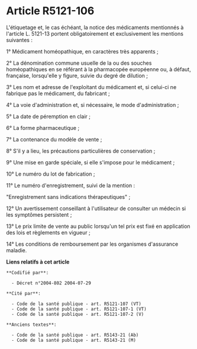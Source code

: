 # Article R5121-106

L'étiquetage et, le cas échéant, la notice des médicaments mentionnés à l'article L. 5121-13 portent obligatoirement et
exclusivement les mentions suivantes :

1° Médicament homéopathique, en caractères très apparents ;

2° La dénomination commune usuelle de la ou des souches homéopathiques en se référant à la pharmacopée européenne ou, à
défaut, française, lorsqu'elle y figure, suivie du degré de dilution ;

3° Les nom et adresse de l'exploitant du médicament et, si celui-ci ne fabrique pas le médicament, du fabricant ;

4° La voie d'administration et, si nécessaire, le mode d'administration ;

5° La date de péremption en clair ;

6° La forme pharmaceutique ;

7° La contenance du modèle de vente ;

8° S'il y a lieu, les précautions particulières de conservation ;

9° Une mise en garde spéciale, si elle s'impose pour le médicament ;

10° Le numéro du lot de fabrication ;

11° Le numéro d'enregistrement, suivi de la mention :

"Enregistrement sans indications thérapeutiques" ;

12° Un avertissement conseillant à l'utilisateur de consulter un médecin si les symptômes persistent ;

13° Le prix limite de vente au public lorsqu'un tel prix est fixé en application des lois et règlements en vigueur ;

14° Les conditions de remboursement par les organismes d'assurance maladie.

**Liens relatifs à cet article**

	**Codifié par**:

	  - Décret n°2004-802 2004-07-29

	**Cité par**:

	  - Code de la santé publique - art. R5121-107 (VT)
	  - Code de la santé publique - art. R5121-107-1 (VT)
	  - Code de la santé publique - art. R5121-107-2 (V)

	**Anciens textes**:

	  - Code de la santé publique - art. R5143-21 (Ab)
	  - Code de la santé publique - art. R5143-21 (M)
